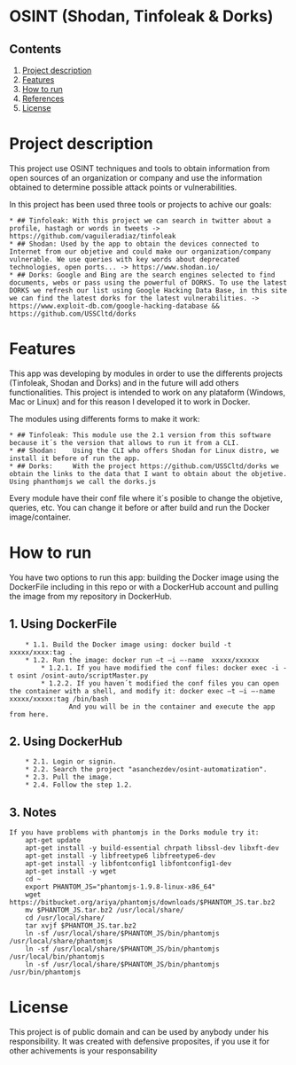 # OSINT (Shodan, Tinfoleak & Dorks)

## Contents
1. [Project description](#project-description)
2. [Features](#features)
3. [How to run](#how-to-run)
4. [References](#references)
5. [License](#license)


# Project description

This project use OSINT techniques and tools to obtain information from open sources of an organization or company and use the information obtained to determine possible attack points or vulnerabilities.

In this project has been used three tools or projects to achive our goals:

	* ## Tinfoleak: With this project we can search in twitter about a profile, hastagh or words in tweets -> https://github.com/vaguileradiaz/tinfoleak
	* ## Shodan: Used by the app to obtain the devices connected to Internet from our objetive and could make our organization/company vulnerable. We use queries with key words about deprecated technologies, open ports... -> https://www.shodan.io/
	* ## Dorks: Google and Bing are the search engines selected to find documents, webs or pass using the powerful of DORKS. To use the latest DORKS we refresh our list using Google Hacking Data Base, in this site we can find the latest dorks for the latest vulnerabilities. -> https://www.exploit-db.com/google-hacking-database && https://github.com/USSCltd/dorks

# Features

This app was developing by modules in order to use the differents projects (Tinfoleak, Shodan and Dorks) and in the future will add others functionalities. 
This project is intended to work on any plataform (Windows, Mac or Linux) and for this reason I developed it to work in Docker.

The modules using differents forms to make it work:

	* ## Tinfoleak: This module use the 2.1 version from this software because it´s the version that allows to run it from a CLI.
	* ## Shodan:    Using the CLI who offers Shodan for Linux distro, we install it before of run the app.
	* ## Dorks:     With the project https://github.com/USSCltd/dorks we obtain the links to the data that I want to obtain about the objetive. Using phanthomjs we call the dorks.js

Every module have their conf file where it´s posible to change the objetive, queries, etc. You can change it before or after build and run the Docker image/container.


# How to run

You have two options to run this app: building the Docker image using the DockerFile including in this repo or with a DockerHub account and pulling the image from my repository in DockerHub.

## 1. Using DockerFile

		* 1.1. Build the Docker image using: docker build -t xxxxx/xxxx:tag .
		* 1.2. Run the image: docker run –t –i –-name  xxxxx/xxxxxx
			* 1.2.1. If you have modified the conf files: docker exec -i -t osint /osint-auto/scriptMaster.py
			* 1.2.2. If you haven´t modified the conf files you can open the container with a shell, and modify it: docker exec –t –i –-name xxxxx/xxxxx:tag /bin/bash
				   And you will be in the container and execute the app from here.

## 2. Using DockerHub
		* 2.1. Login or signin.
		* 2.2. Search the project "asanchezdev/osint-automatization".
		* 2.3. Pull the image.
		* 2.4. Follow the step 1.2. 
		
## 3. Notes

	If you have problems with phantomjs in the Dorks module try it:
		apt-get update
		apt-get install -y build-essential chrpath libssl-dev libxft-dev
		apt-get install -y libfreetype6 libfreetype6-dev
		apt-get install -y libfontconfig1 libfontconfig1-dev
		apt-get install -y wget
		cd ~
		export PHANTOM_JS="phantomjs-1.9.8-linux-x86_64"
		wget https://bitbucket.org/ariya/phantomjs/downloads/$PHANTOM_JS.tar.bz2
		mv $PHANTOM_JS.tar.bz2 /usr/local/share/
		cd /usr/local/share/
		tar xvjf $PHANTOM_JS.tar.bz2
		ln -sf /usr/local/share/$PHANTOM_JS/bin/phantomjs /usr/local/share/phantomjs
		ln -sf /usr/local/share/$PHANTOM_JS/bin/phantomjs /usr/local/bin/phantomjs
		ln -sf /usr/local/share/$PHANTOM_JS/bin/phantomjs /usr/bin/phantomjs




# License

This project is of public domain and can be used by anybody under his responsibility. It was created with defensive proposites, if you use it for other achivements is your responsability
